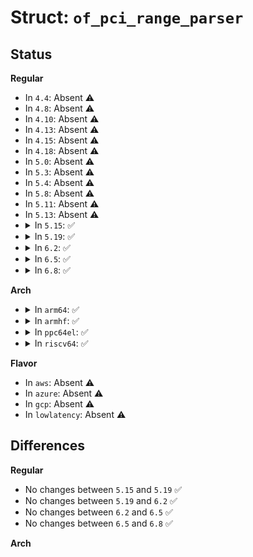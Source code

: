 # Struct: <code>of_pci_range_parser</code>

## Status
<b>Regular</b>
<ul>
<li>
In <code>4.4</code>: Absent ⚠️
</li>
<li>
In <code>4.8</code>: Absent ⚠️
</li>
<li>
In <code>4.10</code>: Absent ⚠️
</li>
<li>
In <code>4.13</code>: Absent ⚠️
</li>
<li>
In <code>4.15</code>: Absent ⚠️
</li>
<li>
In <code>4.18</code>: Absent ⚠️
</li>
<li>
In <code>5.0</code>: Absent ⚠️
</li>
<li>
In <code>5.3</code>: Absent ⚠️
</li>
<li>
In <code>5.4</code>: Absent ⚠️
</li>
<li>
In <code>5.8</code>: Absent ⚠️
</li>
<li>
In <code>5.11</code>: Absent ⚠️
</li>
<li>
In <code>5.13</code>: Absent ⚠️
</li>
<li>
<details>
<summary>In <code>5.15</code>: ✅</summary>

```c
struct of_pci_range_parser {
    struct device_node *node;
    struct of_bus *bus;
    const __be32 *range;
    const __be32 *end;
    int na;
    int ns;
    int pna;
    bool dma;
};
```
</details>
</li>
<li>
<details>
<summary>In <code>5.19</code>: ✅</summary>

```c
struct of_pci_range_parser {
    struct device_node *node;
    struct of_bus *bus;
    const __be32 *range;
    const __be32 *end;
    int na;
    int ns;
    int pna;
    bool dma;
};
```
</details>
</li>
<li>
<details>
<summary>In <code>6.2</code>: ✅</summary>

```c
struct of_pci_range_parser {
    struct device_node *node;
    struct of_bus *bus;
    const __be32 *range;
    const __be32 *end;
    int na;
    int ns;
    int pna;
    bool dma;
};
```
</details>
</li>
<li>
<details>
<summary>In <code>6.5</code>: ✅</summary>

```c
struct of_pci_range_parser {
    struct device_node *node;
    struct of_bus *bus;
    const __be32 *range;
    const __be32 *end;
    int na;
    int ns;
    int pna;
    bool dma;
};
```
</details>
</li>
<li>
<details>
<summary>In <code>6.8</code>: ✅</summary>

```c
struct of_pci_range_parser {
    struct device_node *node;
    struct of_bus *bus;
    const __be32 *range;
    const __be32 *end;
    int na;
    int ns;
    int pna;
    bool dma;
};
```
</details>
</li>
</ul>
<b>Arch</b>
<ul>
<li>
<details>
<summary>In <code>arm64</code>: ✅</summary>

```c
struct of_pci_range_parser {
    struct device_node *node;
    const __be32 *range;
    const __be32 *end;
    int np;
    int pna;
};
```
</details>
</li>
<li>
<details>
<summary>In <code>armhf</code>: ✅</summary>

```c
struct of_pci_range_parser {
    struct device_node *node;
    const __be32 *range;
    const __be32 *end;
    int np;
    int pna;
};
```
</details>
</li>
<li>
<details>
<summary>In <code>ppc64el</code>: ✅</summary>

```c
struct of_pci_range_parser {
    struct device_node *node;
    const __be32 *range;
    const __be32 *end;
    int np;
    int pna;
};
```
</details>
</li>
<li>
<details>
<summary>In <code>riscv64</code>: ✅</summary>

```c
struct of_pci_range_parser {
    struct device_node *node;
    const __be32 *range;
    const __be32 *end;
    int np;
    int pna;
};
```
</details>
</li>
</ul>
<b>Flavor</b>
<ul>
<li>
In <code>aws</code>: Absent ⚠️
</li>
<li>
In <code>azure</code>: Absent ⚠️
</li>
<li>
In <code>gcp</code>: Absent ⚠️
</li>
<li>
In <code>lowlatency</code>: Absent ⚠️
</li>
</ul>

## Differences
<b>Regular</b>
<ul>
<li>
No changes between <code>5.15</code> and <code>5.19</code> ✅
</li>
<li>
No changes between <code>5.19</code> and <code>6.2</code> ✅
</li>
<li>
No changes between <code>6.2</code> and <code>6.5</code> ✅
</li>
<li>
No changes between <code>6.5</code> and <code>6.8</code> ✅
</li>
</ul>
<b>Arch</b>
<ul>
</ul>

